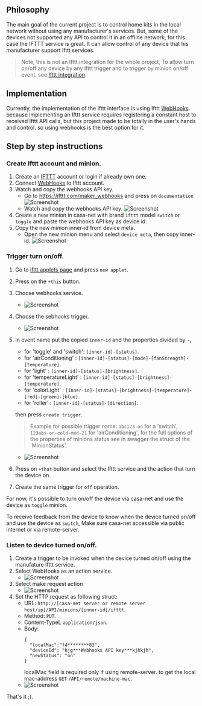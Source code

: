 ## Philosophy
The main goal of the current project is to control home kits in the local network without using any manufacturer's services.
But, some of the devices not supported any API to control it in an offline network, for this case the IFTTT service is great.
It can allow control of any device that his manufacturer support Ifttt services.

> Note, this is not an Ifttt integration for the whole project,
To allow turn on/off any device by any Ifttt trigger and to trigger by minion on/off event. see [Ifttt integration](../../../../README.md#ifttt-integration). 

## Implementation
Currently, the implementation of the Ifttt interface is using Ifttt [WebHooks](https://ifttt.com/maker_webhooks).
because implementing an Ifttt service requires registering a constant host to received Ifttt API calls,
but this project made to be totally in the user's hands and control. so using webhooks is the best option for it.

## Step by step instructions

### Create Ifttt account and minion.
1) Create an [IFTTT](https://ifttt.com/) account or login if already own one.
1) Connect [WebHooks](https://ifttt.com/maker_webhooks) to Ifttt account.
1) Watch and copy the webhooks API key.
    - Go to https://ifttt.com/maker_webhooks and press on `documentation`
        ![Screenshot](../../../../docs/screenshots/ifttt/go-to-webhooks-documentation.PNG)
    - Watch and copy the webhooks API key.
        ![Screenshot](../../../../docs/screenshots/ifttt/watch-webhooks-api-key.PNG)
1) Create a new minion in casa-net with brand `ifttt` model `switch` or `toggle` and paste the webhooks API key as device id.
1) Copy the new minion inner-id from device meta.
    - Open the new minion menu and select `device meta`, then copy inner-id.
        ![Screenshot](../../../../docs/screenshots/ifttt/copy-inner-id.PNG)

### Trigger turn on/off.
1) Go to [ifttt applets page](https://ifttt.com/my_applets) and press `new applet`.
1) Press on the `+this` button.
1) Choose webhooks service. 
    - ![Screenshot](../../../../docs/screenshots/ifttt/choose-webhooks-service.PNG)
1) Choose the sebhooks trigger. 
    - ![Screenshot](../../../../docs/screenshots/ifttt/choose-webhooks-trigger.PNG)
1) In event name put the copied `inner-id` and the properties divided by `-`, 
    - for 'toggle' and 'switch': `[inner-id]-[status]`.
    - for 'airConditioning' : `[inner-id]-[status]-[mode]-[fanStrength]-[temperature]`.
    - for 'light' : `[inner-id]-[status]-[brightness]`.
    - for 'temperatureLight' : `[inner-id]-[status]-[brightness]-[temperature]`.
    - for 'colorLight' : `[inner-id]-[status]-[brightness]-[temperature]-[red]-[green]-[blue]`.
    - for 'roller' : `[inner-id]-[status]-[direction]`.

    then press `create trigger`.
    > Example for possible trigger name: `abc123-on` for a 'switch', `123abs-on-cold-med-21` for 'airConditioning', for the full options of the properties of minions status see in swagger the struct of the 'MinionStatus'. 
    - ![Screenshot](../../../../docs/screenshots/ifttt/put-interface-trigger-name.PNG)
1) Press on `+that` button and select the Ifttt service and the action that turn the device on.
1) Create the same trigger for `off` operation.

For now, it's possible to turn on/off the device via casa-net and use the device as `toggle` minion.

To receive feedback from the device to know when the device turned on/off and use the device as `switch`,
Make sure casa-net accessible via public internet or via remote-server.

### Listen to device turned on/off.
1) Create a trigger to be invoked when the device turned on/off using the manufature Ifttt service.
1) Select WebHooks as an action service.
    - ![Screenshot](../../../../docs/screenshots/ifttt/select-action-service.PNG)
 1) Select make request action
    - ![Screenshot](../../../../docs/screenshots/ifttt/choose-action.PNG)
 1) Set the HTTP request as following struct:
    - URL: `http://[casa-net server or remote server host/ip]/API/minions/[inner-id]/ifttt`.
    - Method: `PUT`.
    - Content-TypeL `application/json`.
    - Body: 
      ```
      { 
        "localMac":"f4********83",
        "deviceId": "hjg***Webhooks API key***kjhkjh",
        "newStatus": "on" 
      }
      ```
      localMac field is required only if using remote-server. to get the local mac-address `GET` `/API/remote/machine-mac`.
     - ![Screenshot](../../../../docs/screenshots/ifttt/interface-request.PNG)

That's it ;).
